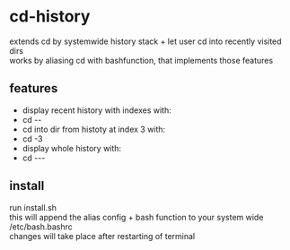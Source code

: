 # cd-history  
  
extends cd by systemwide history stack + let user cd into recently visited dirs  
works by aliasing cd with bashfunction, that implements those features  

## features  
  
* display recent history with indexes with:  
* cd -- 	
* cd into dir from histoty at index 3 with:  
* cd -3 	
* display whole history with:  
* cd --- 	 
  
## install  
run install.sh   
this will append the alias config + bash function to your system wide /etc/bash.bashrc  
changes will take place after restarting of terminal  
